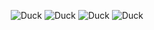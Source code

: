 <p align="center">
  <img src="https://cdn.cloudflare.steamstatic.com/steamcommunity/public/images/items/837470/7946586268723591036772b91b971de7a26b59b6.png" alt="Duck"/>
  <img src="https://cdn.cloudflare.steamstatic.com/steamcommunity/public/images/items/837470/7946586268723591036772b91b971de7a26b59b6.png" alt="Duck"/>
  <img src="https://cdn.cloudflare.steamstatic.com/steamcommunity/public/images/items/837470/7946586268723591036772b91b971de7a26b59b6.png" alt="Duck"/>
  <img src="https://cdn.cloudflare.steamstatic.com/steamcommunity/public/images/items/837470/7946586268723591036772b91b971de7a26b59b6.png" alt="Duck"/>
</p>

